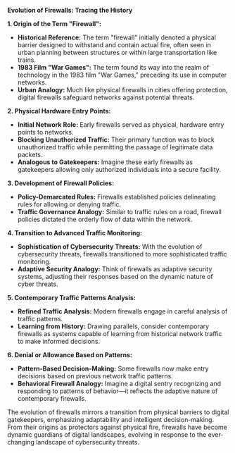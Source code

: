 **Evolution of Firewalls: Tracing the History**

**1. Origin of the Term "Firewall":**
   - **Historical Reference:** The term "firewall" initially denoted a physical barrier designed to withstand and contain actual fire, often seen in urban planning between structures or within large transportation like trains.
   - **1983 Film "War Games":** The term found its way into the realm of technology in the 1983 film "War Games," preceding its use in computer networks.
   - **Urban Analogy:** Much like physical firewalls in cities offering protection, digital firewalls safeguard networks against potential threats.

**2. Physical Hardware Entry Points:**
   - **Initial Network Role:** Early firewalls served as physical, hardware entry points to networks.
   - **Blocking Unauthorized Traffic:** Their primary function was to block unauthorized traffic while permitting the passage of legitimate data packets.
   - **Analogous to Gatekeepers:** Imagine these early firewalls as gatekeepers allowing only authorized individuals into a secure facility.

**3. Development of Firewall Policies:**
   - **Policy-Demarcated Rules:** Firewalls established policies delineating rules for allowing or denying traffic.
   - **Traffic Governance Analogy:** Similar to traffic rules on a road, firewall policies dictated the orderly flow of data within the network.

**4. Transition to Advanced Traffic Monitoring:**
   - **Sophistication of Cybersecurity Threats:** With the evolution of cybersecurity threats, firewalls transitioned to more sophisticated traffic monitoring.
   - **Adaptive Security Analogy:** Think of firewalls as adaptive security systems, adjusting their responses based on the dynamic nature of cyber threats.

**5. Contemporary Traffic Patterns Analysis:**
   - **Refined Traffic Analysis:** Modern firewalls engage in careful analysis of traffic patterns.
   - **Learning from History:** Drawing parallels, consider contemporary firewalls as systems capable of learning from historical network traffic to make informed decisions.

**6. Denial or Allowance Based on Patterns:**
   - **Pattern-Based Decision-Making:** Some firewalls now make entry decisions based on previous network traffic patterns.
   - **Behavioral Firewall Analogy:** Imagine a digital sentry recognizing and responding to patterns of behavior—it reflects the adaptive nature of contemporary firewalls.

The evolution of firewalls mirrors a transition from physical barriers to digital gatekeepers, emphasizing adaptability and intelligent decision-making. From their origins as protectors against physical fire, firewalls have become dynamic guardians of digital landscapes, evolving in response to the ever-changing landscape of cybersecurity threats.